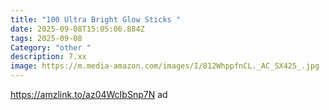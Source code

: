 ```yaml
---
title: "100 Ultra Bright Glow Sticks "
date: 2025-09-08T15:05:06.884Z
tags: 2025-09-08
Category: "other "
description: 7.xx
image: https://m.media-amazon.com/images/I/812WhppfnCL._AC_SX425_.jpg
---
```

https://amzlink.to/az04WcIbSnp7N  ad